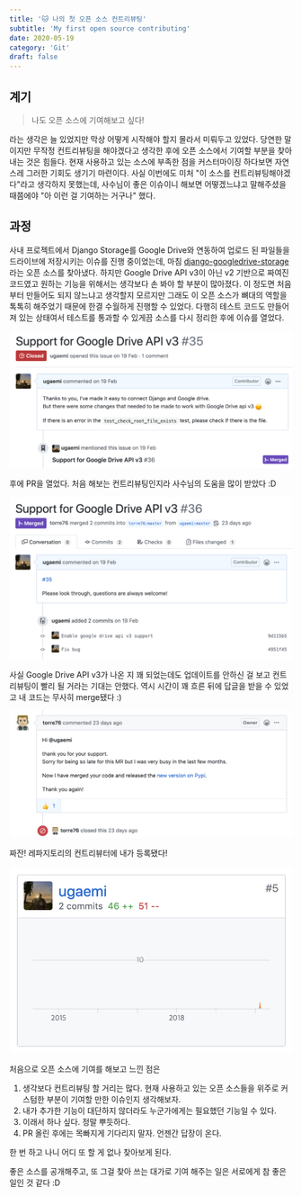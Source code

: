 ```yaml
---
title: '🐱 나의 첫 오픈 소스 컨트리뷰팅'
subtitle: 'My first open source contributing'
date: 2020-05-19
category: 'Git'
draft: false
---
```


## 계기

> 나도 오픈 소스에 기여해보고 싶다!

라는 생각은 늘 있었지만 막상 어떻게 시작해야 할지 몰라서 미뤄두고 있었다.
당연한 말이지만 무작정 컨트리뷰팅을 해야겠다고 생각한 후에 오픈 소스에서 기여할 부분을 찾아내는 것은 힘들다.
현재 사용하고 있는 소스에 부족한 점을 커스터마이징 하다보면 자연스레 그러한 기회도 생기기 마련이다.
사실 이번에도 미처 "이 소스를 컨트리뷰팅해야겠다"라고 생각하지 못했는데, 사수님이 좋은 이슈이니 해보면 어떻겠느냐고 말해주셨을 때쯤에야 "아 이런 걸 기여하는 거구나" 했다.

## 과정

사내 프로젝트에서 Django Storage를 Google Drive와 연동하여 업로드 된 파일들을 드라이브에 저장시키는 이슈를 진행 중이었는데, 마침 [django-googledrive-storage](https://github.com/torre76/django-googledrive-storage)라는 오픈 소스를 찾아냈다.
하지만 Google Drive API v3이 아닌 v2 기반으로 짜여진 코드였고 원하는 기능을 위해서는 생각보다 손 봐야 할 부분이 많아졌다.
이 정도면 처음부터 만들어도 되지 않느냐고 생각할지 모르지만 그래도 이 오픈 소스가 뼈대의 역할을 톡톡히 해주었기 때문에 한결 수월하게 진행할 수 있었다.
다행히 테스트 코드도 만들어져 있는 상태여서 테스트를 통과할 수 있게끔 소스를 다시 정리한 후에 이슈를 열었다.

![Issue](images/2020/01.png)

후에 PR을 열었다.
처음 해보는 컨트리뷰팅인지라 사수님의 도움을 많이 받았다 :D

![PR](images/2020/02.png)

사실 Google Drive API v3가 나온 지 꽤 되었는데도 업데이트를 안하신 걸 보고 컨트리뷰팅이 빨리 될 거라는 기대는 안했다.
역시 시간이 꽤 흐른 뒤에 답글을 받을 수 있었고 내 코드는 무사히 merge됐다 :)

![Merged](images/2020/03.png)

짜잔! 레파지토리의 컨트리뷰터에 내가 등록됐다!

![Merged](images/2020/04.png)

처음으로 오픈 소스에 기여를 해보고 느낀 점은

1. 생각보다 컨트리뷰팅 할 거리는 많다. 현재 사용하고 있는 오픈 소스들을 위주로 커스텀한 부분이 기여할 만한 이슈인지 생각해보자.
2. 내가 추가한 기능이 대단하지 않더라도 누군가에게는 필요했던 기능일 수 있다.
3. 이래서 하나 싶다. 정말 뿌듯하다.
4. PR 올린 후에는 목빠지게 기다리지 말자. 언젠간 답장이 온다.

한 번 하고 나니 어디 또 할 게 없나 찾아보게 된다.

좋은 소스를 공개해주고, 또 그걸 찾아 쓰는 대가로 기여 해주는 일은 서로에게 참 좋은 일인 것 같다 :D 